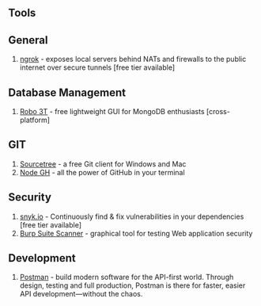 

## Tools

## General

 1. [ngrok](https://ngrok.com) - exposes local servers behind NATs and firewalls to the public internet over secure tunnels [free tier available]

## Database Management
1. [Robo 3T](https://robomongo.org/) - free lightweight GUI for MongoDB enthusiasts [cross-platform]

## GIT

 1. [Sourcetree](https://www.sourcetreeapp.com/) - a free Git client for Windows and Mac
 2. [Node GH](https://github.com/node-gh/gh) - all the power of GitHub in your terminal

## Security

 1. [snyk.io](https://snyk.io) - Continuously find & fix vulnerabilities in your dependencies [free tier available]
 2. [Burp Suite Scanner](https://portswigger.net/burp) - graphical tool for testing Web application security


## Development
1. [Postman](https://www.getpostman.com/) - build modern software for the API-first world. Through design, testing and full production, Postman is there for faster, easier API development—without the chaos.
